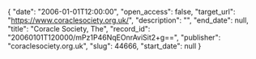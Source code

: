 {
  "date": "2006-01-01T12:00:00", 
  "open_access": false, 
  "target_url": "https://www.coraclesociety.org.uk/", 
  "description": "", 
  "end_date": null, 
  "title": "Coracle Society, The", 
  "record_id": "20060101T120000/mPz1P46NqEOnrAviSit2+g==", 
  "publisher": "coraclesociety.org.uk", 
  "slug": 44666, 
  "start_date": null
}

